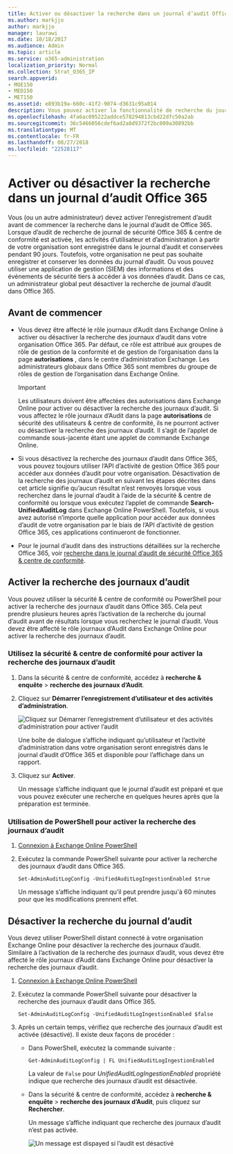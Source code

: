```yaml
---
title: Activer ou désactiver la recherche dans un journal d’audit Office 365
ms.author: markjjo
author: markjjo
manager: laurawi
ms.date: 10/18/2017
ms.audience: Admin
ms.topic: article
ms.service: o365-administration
localization_priority: Normal
ms.collection: Strat_O365_IP
search.appverid:
- MOE150
- MED150
- MET150
ms.assetid: e893b19a-660c-41f2-9074-d3631c95a014
description: Vous pouvez activer la fonctionnalité de recherche du journal d’Audit de sécurité Office 365 &amp; centre de conformité. Si vous changez d’avis, vous pouvez activer if désactiver à tout moment. Lors de la recherche du journal d’Audit est désactivé, administrateurs ne peuvent pas rechercher le journal d’audit de Office 365 pour l’activité utilisateur et d’administration dans votre organisation.
ms.openlocfilehash: 4fa6ac095222addce578294813cbd22dfc50a2ab
ms.sourcegitcommit: 36c5466056cdef6ad2a8d9372f2bc009a30892bb
ms.translationtype: MT
ms.contentlocale: fr-FR
ms.lasthandoff: 08/27/2018
ms.locfileid: "22528117"
---
```

# <a name="turn-office-365-audit-log-search-on-or-off"></a>Activer ou désactiver la recherche dans un journal d’audit Office 365

Vous (ou un autre administrateur) devez activer l’enregistrement d’audit avant de commencer la recherche dans le journal d’audit de Office 365. Lorsque d’audit de recherche de journal de sécurité Office 365 &amp; centre de conformité est activée, les activités d’utilisateur et d’administration à partir de votre organisation sont enregistrée dans le journal d’audit et conservées pendant 90 jours. Toutefois, votre organisation ne peut pas souhaite enregistrer et conserver les données du journal d’audit. Ou vous pouvez utiliser une application de gestion (SIEM) des informations et des événements de sécurité tiers à accéder à vos données d’audit. Dans ce cas, un administrateur global peut désactiver la recherche de journal d’audit dans Office 365.
  
## <a name="before-you-begin"></a>Avant de commencer

- Vous devez être affecté le rôle journaux d’Audit dans Exchange Online à activer ou désactiver la recherche des journaux d’audit dans votre organisation Office 365. Par défaut, ce rôle est attribué aux groupes de rôle de gestion de la conformité et de gestion de l’organisation dans la page **autorisations** , dans le centre d’administration Exchange. Les administrateurs globaux dans Office 365 sont membres du groupe de rôles de gestion de l’organisation dans Exchange Online. 
    
    > [!IMPORTANT]
    > Les utilisateurs doivent être affectées des autorisations dans Exchange Online pour activer ou désactiver la recherche des journaux d’audit. Si vous affectez le rôle journaux d’Audit dans la page **autorisations** de sécurité des utilisateurs &amp; centre de conformité, ils ne pourront activer ou désactiver la recherche des journaux d’audit. Il s’agit de l’applet de commande sous-jacente étant une applet de commande Exchange Online. 
  
- Si vous désactivez la recherche des journaux d’audit dans Office 365, vous pouvez toujours utiliser l’API d’activité de gestion Office 365 pour accéder aux données d’audit pour votre organisation. Désactivation de la recherche des journaux d’audit en suivant les étapes décrites dans cet article signifie qu’aucun résultat n’est renvoyés lorsque vous recherchez dans le journal d’audit à l’aide de la sécurité &amp; centre de conformité ou lorsque vous exécutez l’applet de commande **Search-UnifiedAuditLog** dans Exchange Online PowerShell. Toutefois, si vous avez autorisé n’importe quelle application pour accéder aux données d’audit de votre organisation par le biais de l’API d’activité de gestion Office 365, ces applications continueront de fonctionner. 
    
- Pour le journal d’audit dans des instructions détaillées sur la recherche Office 365, voir [recherche dans le journal d’audit de sécurité Office 365 &amp; centre de conformité](search-the-audit-log-in-security-and-compliance.md).
    
## <a name="turn-on-audit-log-search"></a>Activer la recherche des journaux d’audit

Vous pouvez utiliser la sécurité &amp; centre de conformité ou PowerShell pour activer la recherche des journaux d’audit dans Office 365. Cela peut prendre plusieurs heures après l’activation de la recherche du journal d’audit avant de résultats lorsque vous recherchez le journal d’audit. Vous devez être affecté le rôle journaux d’Audit dans Exchange Online pour activer la recherche des journaux d’audit.
  
### <a name="use-the-security-amp-compliance-center-to-turn-on-audit-log-search"></a>Utilisez la sécurité &amp; centre de conformité pour activer la recherche des journaux d’audit

1. Dans la sécurité &amp; centre de conformité, accédez à **recherche &amp; enquête** \> **recherche des journaux d’Audit**.
    
2. Cliquez sur **Démarrer l’enregistrement d’utilisateur et des activités d’administration**.
    
    ![Cliquez sur Démarrer l’enregistrement d’utilisateur et des activités d’administration pour activer l’audit](media/39a9d35f-88d0-4bbe-a962-0be2f838e2bf.png)
  
    Une boîte de dialogue s’affiche indiquant qu’utilisateur et l’activité d’administration dans votre organisation seront enregistrés dans le journal d’audit d’Office 365 et disponible pour l’affichage dans un rapport. 
    
3. Cliquez sur **Activer**.
    
    Un message s’affiche indiquant que le journal d’audit est préparé et que vous pouvez exécuter une recherche en quelques heures après que la préparation est terminée.
    
### <a name="use-powershell-to-turn-on-audit-log-search"></a>Utilisation de PowerShell pour activer la recherche des journaux d’audit

1. [Connexion à Exchange Online PowerShell](https://go.microsoft.com/fwlink/p/?LinkID=396554)
    
2. Exécutez la commande PowerShell suivante pour activer la recherche des journaux d’audit dans Office 365.
    
    ```
    Set-AdminAuditLogConfig -UnifiedAuditLogIngestionEnabled $true
    ```

    Un message s’affiche indiquant qu’il peut prendre jusqu'à 60 minutes pour que les modifications prennent effet.
  
## <a name="turn-off-audit-log-search"></a>Désactiver la recherche du journal d’audit

Vous devez utiliser PowerShell distant connecté à votre organisation Exchange Online pour désactiver la recherche des journaux d’audit. Similaire à l’activation de la recherche des journaux d’audit, vous devez être affecté le rôle journaux d’Audit dans Exchange Online pour désactiver la recherche des journaux d’audit.
  
1. [Connexion à Exchange Online PowerShell](https://go.microsoft.com/fwlink/p/?LinkID=396554)
    
2. Exécutez la commande PowerShell suivante pour désactiver la recherche des journaux d’audit dans Office 365.
    
    ```
    Set-AdminAuditLogConfig -UnifiedAuditLogIngestionEnabled $false
    ```

3. Après un certain temps, vérifiez que recherche des journaux d’audit est activée (désactivé). Il existe deux façons de procéder :
    
    - Dans PowerShell, exécutez la commande suivante :

        ```
        Get-AdminAuditLogConfig | FL UnifiedAuditLogIngestionEnabled
        ```

        La valeur de `False` pour _UnifiedAuditLogIngestionEnabled_ propriété indique que recherche des journaux d’audit est désactivée. 
    
    - Dans la sécurité &amp; centre de conformité, accédez à **recherche &amp; enquête** \> **recherche des journaux d’Audit**, puis cliquez sur **Rechercher**.
    
      Un message s’affiche indiquant que recherche des journaux d’audit n’est pas activée. 
    
      ![Un message est dispayed si l’audit est désactivé](media/dca53da6-1cbe-4fa3-9860-f0d674de9538.png)
